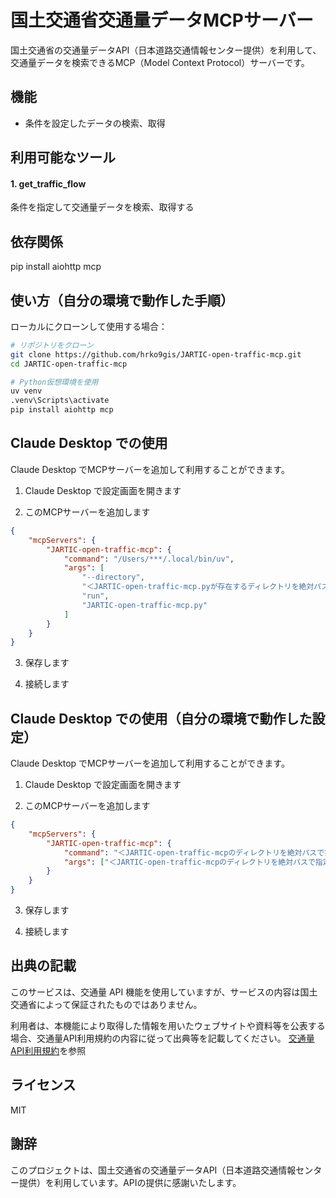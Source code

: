 # 国土交通省交通量データMCPサーバー

国土交通省の交通量データAPI（日本道路交通情報センター提供）を利用して、交通量データを検索できるMCP（Model Context Protocol）サーバーです。

## 機能

- 条件を設定したデータの検索、取得

## 利用可能なツール
#### 1. get_traffic_flow

条件を指定して交通量データを検索、取得する

## 依存関係

pip install aiohttp mcp

## 使い方（自分の環境で動作した手順）

ローカルにクローンして使用する場合：

```bash
# リポジトリをクローン
git clone https://github.com/hrko9gis/JARTIC-open-traffic-mcp.git
cd JARTIC-open-traffic-mcp

# Python仮想環境を使用
uv venv
.venv\Scripts\activate
pip install aiohttp mcp
```

## Claude Desktop での使用

Claude Desktop でMCPサーバーを追加して利用することができます。

1. Claude Desktop で設定画面を開きます

2. このMCPサーバーを追加します
```json
{
    "mcpServers": {
        "JARTIC-open-traffic-mcp": {
            "command": "/Users/***/.local/bin/uv",
            "args": [
                "--directory",
                "＜JARTIC-open-traffic-mcp.pyが存在するディレクトリを絶対パスで指定＞"
                "run",
                "JARTIC-open-traffic-mcp.py"
            ]
        }
    }
}
```

3. 保存します

4. 接続します

## Claude Desktop での使用（自分の環境で動作した設定）
Claude Desktop でMCPサーバーを追加して利用することができます。

1. Claude Desktop で設定画面を開きます

2. このMCPサーバーを追加します
```json
{
    "mcpServers": {
        "JARTIC-open-traffic-mcp": {
            "command": "＜JARTIC-open-traffic-mcpのディレクトリを絶対パスで指定＞\\venv\\Scripts\\python.exe",
            "args": ["＜JARTIC-open-traffic-mcpのディレクトリを絶対パスで指定＞\\JARTIC-open-traffic-mcp.py"]
        }
    }
}
```

3. 保存します

4. 接続します

## 出典の記載
このサービスは、交通量 API 機能を使用していますが、サービスの内容は国土交通省によって保証されたものではありません。

利用者は、本機能により取得した情報を用いたウェブサイトや資料等を公表する場合、交通量API利用規約の内容に従って出典等を記載してください。
[交通量API利用規約](https://www.jartic-open-traffic.org/)を参照

## ライセンス

MIT

## 謝辞

このプロジェクトは、国土交通省の交通量データAPI（日本道路交通情報センター提供）を利用しています。APIの提供に感謝いたします。
